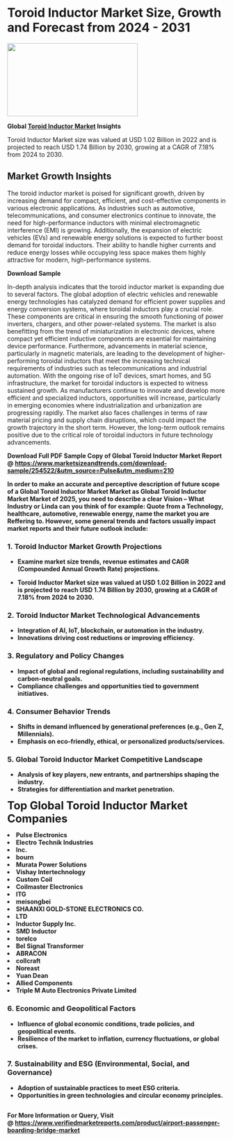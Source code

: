 <H1>Toroid Inductor Market Size, Growth and Forecast from 2024 - 2031</H1><img class="aligncenter size-medium wp-image-584254" src="https://thirdeyenews.in/wp-content/uploads/2024/09/Global-Market-Research-300x168.jpeg" alt="" width="300" height="168" /><p><strong>Global&nbsp;<a href="https://www.marketsizeandtrends.com/download-sample/254522/&amp;utm_source=Pulse&amp;utm_medium=210">Toroid Inductor Market</a> Insights</strong></p><p>Toroid Inductor Market size was valued at USD 1.02 Billion in 2022 and is projected to reach USD 1.74 Billion by 2030, growing at a CAGR of 7.18% from 2024 to 2030.</p><p><h2>Market Growth Insights</h2> <p>The toroid inductor market is poised for significant growth, driven by increasing demand for compact, efficient, and cost-effective components in various electronic applications. As industries such as automotive, telecommunications, and consumer electronics continue to innovate, the need for high-performance inductors with minimal electromagnetic interference (EMI) is growing. Additionally, the expansion of electric vehicles (EVs) and renewable energy solutions is expected to further boost demand for toroidal inductors. Their ability to handle higher currents and reduce energy losses while occupying less space makes them highly attractive for modern, high-performance systems.</p> <p><strong>Download Sample</strong></p> <p>In-depth analysis indicates that the toroid inductor market is expanding due to several factors. The global adoption of electric vehicles and renewable energy technologies has catalyzed demand for efficient power supplies and energy conversion systems, where toroidal inductors play a crucial role. These components are critical in ensuring the smooth functioning of power inverters, chargers, and other power-related systems. The market is also benefitting from the trend of miniaturization in electronic devices, where compact yet efficient inductive components are essential for maintaining device performance. Furthermore, advancements in material science, particularly in magnetic materials, are leading to the development of higher-performing toroidal inductors that meet the increasing technical requirements of industries such as telecommunications and industrial automation. With the ongoing rise of IoT devices, smart homes, and 5G infrastructure, the market for toroidal inductors is expected to witness sustained growth. As manufacturers continue to innovate and develop more efficient and specialized inductors, opportunities will increase, particularly in emerging economies where industrialization and urbanization are progressing rapidly. The market also faces challenges in terms of raw material pricing and supply chain disruptions, which could impact the growth trajectory in the short term. However, the long-term outlook remains positive due to the critical role of toroidal inductors in future technology advancements.</p> <p><strong></p><p><span class=""><strong>Download Full PDF Sample Copy of Global Toroid Inductor Market Report</strong> @ <a href="https://www.marketsizeandtrends.com/download-sample/254522/&amp;utm_source=Pulse&amp;utm_medium=210" target="_blank">https://www.marketsizeandtrends.com/download-sample/254522/&amp;utm_source=Pulse&amp;utm_medium=210</a></span></p><p>In order to make an accurate and perceptive description of future scope of a Global&nbsp;Toroid Inductor Market Market as Global&nbsp;Toroid Inductor Market Market of 2025, you need to describe a clear Vision &ndash; What Industry or Linda can you think of for example: Quote from a Technology, healthcare, automotive, renewable energy, name the market you are Reffering to. However, some general trends and factors usually impact market reports and their future outlook include:</p><h3>1.&nbsp;<strong>Toroid Inductor Market Growth Projections</strong></h3><ul><li>Examine market size trends, revenue estimates and CAGR (Compounded Annual Growth Rate) projections.</li><li><p>Toroid Inductor Market size was valued at USD 1.02 Billion in 2022 and is projected to reach USD 1.74 Billion by 2030, growing at a CAGR of 7.18% from 2024 to 2030.</p></li></ul><h3>2.&nbsp;<strong>Toroid Inductor Market Technological Advancements</strong></h3><ul><li>Integration of AI, IoT, blockchain, or automation in the industry.</li><li>Innovations driving cost reductions or improving efficiency.</li></ul><h3>3.&nbsp;<strong>Regulatory and Policy Changes</strong></h3><ul><li>Impact of global and regional regulations, including sustainability and carbon-neutral goals.</li><li>Compliance challenges and opportunities tied to government initiatives.</li></ul><h3>4.&nbsp;<strong>Consumer Behavior Trends</strong></h3><ul><li>Shifts in demand influenced by generational preferences (e.g., Gen Z, Millennials).</li><li>Emphasis on eco-friendly, ethical, or personalized products/services.</li></ul><h3>5.&nbsp;<strong>Global Toroid Inductor Market Competitive Landscape</strong></h3><ul><li>Analysis of key players, new entrants, and partnerships shaping the industry.</li><li>Strategies for differentiation and market penetration.</li></ul><p data-pm-slice="1 1 []"><span style="color: inherit; font-family: inherit; font-size: 25px;">Top Global Toroid Inductor Market Companies</span></p><div class="" data-test-id=""><p><li>Pulse Electronics</li><li> Electro Technik Industries</li><li> Inc.</li><li> bourn</li><li> Murata Power Solutions</li><li> Vishay Intertechnology</li><li> Custom Coil</li><li> Coilmaster Electronics</li><li> ITG</li><li> meisongbei</li><li> SHAANXI GOLD-STONE ELECTRONICS CO.</li><li>LTD</li><li> Inductor Supply Inc.</li><li> SMD Inductor</li><li> torelco</li><li> Bel Signal Transformer</li><li> ABRACON</li><li> collcraft</li><li> Noreast</li><li> Yuan Dean</li><li> Allied Components</li><li> Triple M Auto Electronics Private Limited</li></p></div><h3>6.&nbsp;<strong>Economic and Geopolitical Factors</strong></h3><ul><li>Influence of global economic conditions, trade policies, and geopolitical events.</li><li>Resilience of the market to inflation, currency fluctuations, or global crises.</li></ul><h3>7.&nbsp;<strong>Sustainability and ESG (Environmental, Social, and Governance)</strong></h3><ul><li>Adoption of sustainable practices to meet ESG criteria.</li><li>Opportunities in green technologies and circular economy principles.</li></ul><h2><strong style="font-size: 14px;">For More Information or Query, Visit @&nbsp;</strong><a style="background-color: #ffffff; font-size: 14px;" href="https://www.marketsizeandtrends.com/report/toroid-inductor-market/" target="_blank">https://www.verifiedmarketreports.com/product/airport-passenger-boarding-bridge-market</a></h2>

